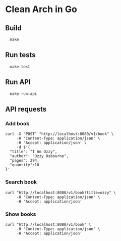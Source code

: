 # Clean Arch in Go

## Build
```
  make
```

## Run tests
```
  make test
```

## Run API
```
  make run-api
```


## API requests 

### Add book

```
curl -X "POST" "http://localhost:8080/v1/book" \
     -H 'Content-Type: application/json' \
     -H 'Accept: application/json' \
     -d $'{
  "title": "I Am Ozzy",
  "author": "Ozzy Osbourne",
  "pages": 294,
  "quantity":10
}'
```
### Search book

```
curl "http://localhost:8080/v1/book?title=ozzy" \
     -H 'Content-Type: application/json' \
     -H 'Accept: application/json'
```

### Show books

```
curl "http://localhost:8080/v1/book" \
     -H 'Content-Type: application/json' \
     -H 'Accept: application/json'
```